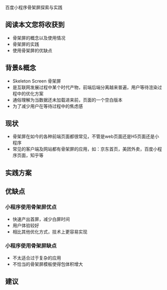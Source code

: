百度小程序骨架屏探索与实践

## 阅读本文您将收获到
* 骨架屏的概念以及使用情况
* 骨架屏的实践
* 使用骨架屏的优缺点

## 背景&概念
* Skeleton Screen 骨架屏
* 是互联网发展过程中某个时代产物，前端后端分离越来普遍，用户等待渲染过程中的优化方案
* 通俗理解为当数据还未加载进来前，页面的一个空白版本
* 为了减少用户在等待过程中的焦虑感

## 现状
* 骨架屏在如今的各种前端页面都很常见，不管是web页面还是H5页面还是小程序
* 常见的客户端及网站都有骨架屏的应用，如：京东首页，美团外卖，百度小程序页面，知乎等

## 实践方案
## 优缺点
### 小程序使用骨架屏优点
* 快速产出首屏，减少白屏时间
* 用户体验较好
* 相比其他优化方式，技术上更容易实现

### 小程序使用骨架屏缺点
* 不太适合过于复杂的应用
* 不恰当的骨架屏模板使得包体积增大

## 建议